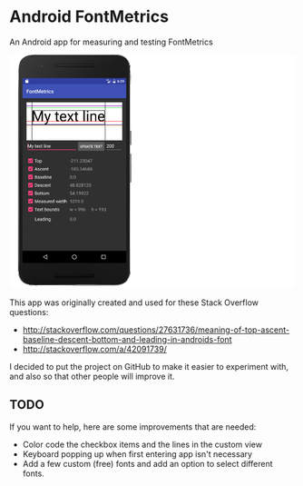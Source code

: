 # Android FontMetrics
An Android app for measuring and testing FontMetrics

![App preview](/Xi2UG.png?raw=true)

This app was originally created and used for these Stack Overflow questions:

- http://stackoverflow.com/questions/27631736/meaning-of-top-ascent-baseline-descent-bottom-and-leading-in-androids-font
- http://stackoverflow.com/a/42091739/

I decided to put the project on GitHub to make it easier to experiment with, and also so that other people will improve it.

## TODO

If you want to help, here are some improvements that are needed:
- Color code the checkbox items and the lines in the custom view
- Keyboard popping up when first entering app isn't necessary
- Add a few custom (free) fonts and add an option to select different fonts.
